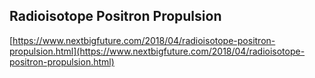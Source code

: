## Radioisotope Positron Propulsion
  
  [https://www.nextbigfuture.com/2018/04/radioisotope-positron-propulsion.html](https://www.nextbigfuture.com/2018/04/radioisotope-positron-propulsion.html)